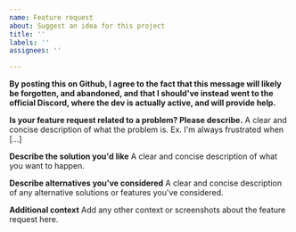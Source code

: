 ```yaml
---
name: Feature request
about: Suggest an idea for this project
title: ''
labels: ''
assignees: ''

---
```


**By posting this on Github, I agree to the fact that this message will likely be forgotten, and abandoned, and that I should've instead went to the official Discord, where the dev is actually active, and will provide help.**






**Is your feature request related to a problem? Please describe.**
A clear and concise description of what the problem is. Ex. I'm always frustrated when [...]

**Describe the solution you'd like**
A clear and concise description of what you want to happen.

**Describe alternatives you've considered**
A clear and concise description of any alternative solutions or features you've considered.

**Additional context**
Add any other context or screenshots about the feature request here.
